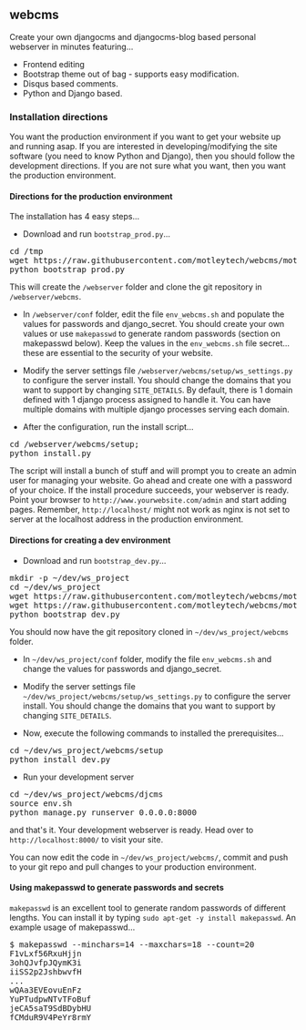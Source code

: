 ## webcms

Create your own djangocms and djangocms-blog based personal webserver in minutes featuring...

* Frontend editing
* Bootstrap theme out of bag - supports easy modification.
* Disqus based comments.
* Python and Django based.

### Installation directions

You want the production environment if you want to get your website up and running asap. If you are interested in developing/modifying the site software (you need to know Python and Django), then you should follow the development directions. If you are not sure what you want, then you want the production environment.

#### Directions for the production environment

The installation has 4 easy steps...

* Download and run `bootstrap_prod.py`...
<pre>
cd /tmp
wget https://raw.githubusercontent.com/motleytech/webcms/motleytechnet/setup/bootstrap_prod.py -O bootstrap_prod.py
python bootstrap_prod.py
</pre>

This will create the `/webserver` folder and clone the git repository in `/webserver/webcms`.

* In `/webserver/conf` folder, edit the file `env_webcms.sh` and populate the values for passwords and django_secret. You should create your own values or use `makepasswd`  to generate random passwords (section on makepasswd below). Keep the values in the `env_webcms.sh` file secret... these are  essential to the security of your website.

* Modify the server settings file `/webserver/webcms/setup/ws_settings.py` to configure the server install. You should change the domains that you want to support by changing `SITE_DETAILS`. By default, there is 1 domain defined with 1 django process assigned to handle it. You can have multiple domains with multiple django processes serving each domain.

* After the configuration, run the install script...
<pre>
cd /webserver/webcms/setup;
python install.py
</pre>

The script will install a bunch of stuff and will prompt you to create an admin user for managing your website. Go ahead and create one with a password of your choice. If the install procedure succeeds, your webserver is ready. Point your browser to `http://www.yourwebsite.com/admin` and start adding pages. Remember, `http://localhost/` might not work as nginx is not set to server at the localhost address in the production environment.

#### Directions for creating a dev environment

* Download and run `bootstrap_dev.py`...
<pre>
mkdir -p ~/dev/ws_project
cd ~/dev/ws_project
wget https://raw.githubusercontent.com/motleytech/webcms/motleytechnet/setup/bootstrap_dev.py -O bootstrap_dev.py
wget https://raw.githubusercontent.com/motleytech/webcms/motleytechnet/setup/bootstrap_prod.py -O bootstrap_prod.py
python bootstrap_dev.py
</pre>

You should now have the git repository cloned in `~/dev/ws_project/webcms` folder.

* In `~/dev/ws_project/conf` folder, modify the file `env_webcms.sh` and change the values for passwords and django_secret.

* Modify the server settings file `~/dev/ws_project/webcms/setup/ws_settings.py` to configure the server install. You should change the domains that you want to support by changing `SITE_DETAILS`.

* Now, execute the following commands to installed the prerequisites...
<pre>
cd ~/dev/ws_project/webcms/setup
python install_dev.py
</pre>

* Run your development server
<pre>
cd ~/dev/ws_project/webcms/djcms
source env.sh
python manage.py runserver 0.0.0.0:8000
</pre>

and that's it. Your development webserver is ready. Head over to `http://localhost:8000/` to visit your site.

You can now edit the code in `~/dev/ws_project/webcms/`, commit and push to your git repo and pull changes to your production environment.


#### Using makepasswd to generate passwords and secrets

`makepasswd` is an excellent tool to generate random passwords of different lengths. You can install it by typing `sudo apt-get -y install makepasswd`. An example usage of makepasswd...

<pre>
$ makepasswd --minchars=14 --maxchars=18 --count=20
F1vLxf56RxuHjjn
3ohQJvfpJQymK3i
iiSS2p2JshbwvfH
...
wQAa3EVEovuEnFz
YuPTudpwNTvTFoBuf
jeCA5saT9SdBDybHU
fCMduR9V4PeYr8rmY
</pre>
